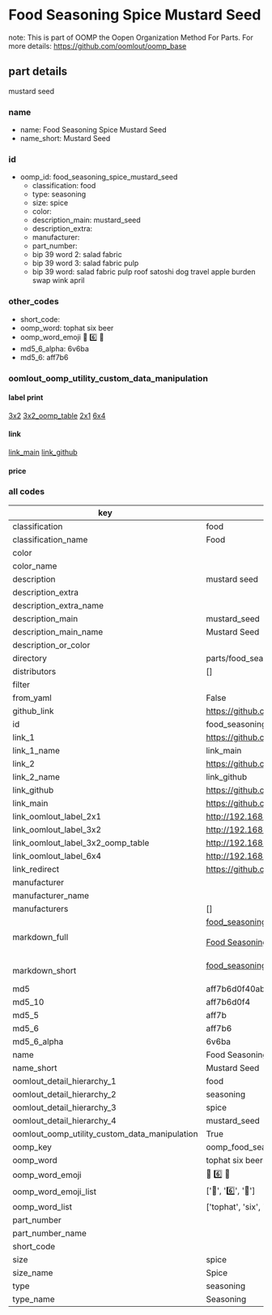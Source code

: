 # Food Seasoning Spice Mustard Seed  

note: This is part of OOMP the Oopen Organization Method For Parts. For more details: https://github.com/oomlout/oomp_base

##  part details
  



mustard seed



### name
* name: Food Seasoning Spice Mustard Seed
* name_short: Mustard Seed
### id
* oomp_id: food_seasoning_spice_mustard_seed
  * classification: food
  * type: seasoning
  * size: spice
  * color: 
  * description_main: mustard_seed
  * description_extra: 
  * manufacturer: 
  * part_number: 
  * bip 39 word 2: salad fabric
  * bip 39 word 3: salad fabric pulp
  * bip 39 word: salad fabric pulp roof satoshi dog travel apple burden swap wink april

### other_codes
* short_code: 
* oomp_word: tophat six beer
* oomp_word_emoji :tophat: :six: :beer:
* md5_6_alpha: 6v6ba
* md5_6: aff7b6






### oomlout_oomp_utility_custom_data_manipulation
#### label print
[3x2](http://192.168.1.245:1112/?label=oomp%206v6ba)
[3x2_oomp_table](http://192.168.1.108:1112/?label=oomp%206v6ba)
[2x1](http://192.168.1.242:1112/?label=oomp%206v6ba)
[6x4](http://192.168.1.55:1112/?label=oomp%206v6ba)    

#### link

[link_main](https://github.com/oomlout/oomlout_oomp_version_1_messy/tree/main/parts/food_seasoning_spice_mustard_seed) [link_github](https://github.com/oomlout/oomlout_oomp_version_1_messy/tree/main/parts/food_seasoning_spice_mustard_seed)                             

#### price







### all codes 
| key | value |  
| --- | --- |  
| classification | food |  
| classification_name | Food |  
| color |  |  
| color_name |  |  
| description | mustard seed |  
| description_extra |  |  
| description_extra_name |  |  
| description_main | mustard_seed |  
| description_main_name | Mustard Seed |  
| description_or_color |   |  
| directory | parts/food_seasoning_spice_mustard_seed |  
| distributors | [] |  
| filter |  |  
| from_yaml | False |  
| github_link | https://github.com/oomlout/oomlout_oomp_part_src/tree/main/parts/food_seasoning_spice_mustard_seed |  
| id | food_seasoning_spice_mustard_seed |  
| link_1 | https://github.com/oomlout/oomlout_oomp_version_1_messy/tree/main/parts/food_seasoning_spice_mustard_seed |  
| link_1_name | link_main |  
| link_2 | https://github.com/oomlout/oomlout_oomp_version_1_messy/tree/main/parts/food_seasoning_spice_mustard_seed |  
| link_2_name | link_github |  
| link_github | https://github.com/oomlout/oomlout_oomp_version_1_messy/tree/main/parts/food_seasoning_spice_mustard_seed |  
| link_main | https://github.com/oomlout/oomlout_oomp_version_1_messy/tree/main/parts/food_seasoning_spice_mustard_seed |  
| link_oomlout_label_2x1 | http://192.168.1.242:1112/?label=oomp%206v6ba |  
| link_oomlout_label_3x2 | http://192.168.1.245:1112/?label=oomp%206v6ba |  
| link_oomlout_label_3x2_oomp_table | http://192.168.1.108:1112/?label=oomp%206v6ba |  
| link_oomlout_label_6x4 | http://192.168.1.55:1112/?label=oomp%206v6ba |  
| link_redirect | https://github.com/oomlout/oomlout_oomp_version_1_messy/tree/main/parts/food_seasoning_spice_mustard_seed |  
| manufacturer |  |  
| manufacturer_name |  |  
| manufacturers | [] |  
| markdown_full | [food_seasoning_spice_mustard_seed](none)<br>[](none)<br>[Food Seasoning Spice Mustard Seed](none)<br><br> |  
| markdown_short | [food_seasoning_spice_mustard_seed](none)<br><br> |  
| md5 | aff7b6d0f40abcf1025fbbbb5ad45df2 |  
| md5_10 | aff7b6d0f4 |  
| md5_5 | aff7b |  
| md5_6 | aff7b6 |  
| md5_6_alpha | 6v6ba |  
| name | Food Seasoning Spice Mustard Seed |  
| name_short | Mustard Seed |  
| oomlout_detail_hierarchy_1 | food |  
| oomlout_detail_hierarchy_2 | seasoning |  
| oomlout_detail_hierarchy_3 | spice |  
| oomlout_detail_hierarchy_4 | mustard_seed |  
| oomlout_oomp_utility_custom_data_manipulation | True |  
| oomp_key | oomp_food_seasoning_spice_mustard_seed |  
| oomp_word | tophat six beer |  
| oomp_word_emoji | :tophat: :six: :beer: |  
| oomp_word_emoji_list | [':tophat:', ':six:', ':beer:'] |  
| oomp_word_list | ['tophat', 'six', 'beer'] |  
| part_number |  |  
| part_number_name |  |  
| short_code |  |  
| size | spice |  
| size_name | Spice |  
| type | seasoning |  
| type_name | Seasoning |  
